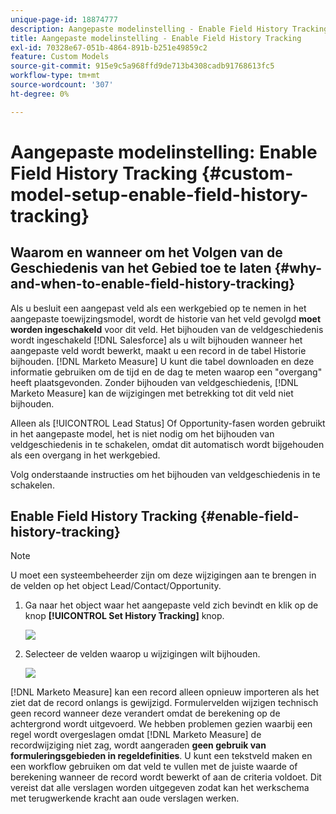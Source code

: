 ```yaml
---
unique-page-id: 18874777
description: Aangepaste modelinstelling - Enable Field History Tracking - [!DNL Marketo Measure]
title: Aangepaste modelinstelling - Enable Field History Tracking
exl-id: 70328e67-051b-4864-891b-b251e49859c2
feature: Custom Models
source-git-commit: 915e9c5a968ffd9de713b4308cadb91768613fc5
workflow-type: tm+mt
source-wordcount: '307'
ht-degree: 0%

---
```


# Aangepaste modelinstelling: Enable Field History Tracking {#custom-model-setup-enable-field-history-tracking}

## Waarom en wanneer om het Volgen van de Geschiedenis van het Gebied toe te laten {#why-and-when-to-enable-field-history-tracking}

Als u besluit een aangepast veld als een werkgebied op te nemen in het aangepaste toewijzingsmodel, wordt de historie van het veld gevolgd **moet worden ingeschakeld** voor dit veld. Het bijhouden van de veldgeschiedenis wordt ingeschakeld [!DNL Salesforce] als u wilt bijhouden wanneer het aangepaste veld wordt bewerkt, maakt u een record in de tabel Historie bijhouden. [!DNL Marketo Measure] U kunt die tabel downloaden en deze informatie gebruiken om de tijd en de dag te meten waarop een &quot;overgang&quot; heeft plaatsgevonden. Zonder bijhouden van veldgeschiedenis, [!DNL Marketo Measure] kan de wijzigingen met betrekking tot dit veld niet bijhouden.

Alleen als [!UICONTROL Lead Status] Of Opportunity-fasen worden gebruikt in het aangepaste model, het is niet nodig om het bijhouden van veldgeschiedenis in te schakelen, omdat dit automatisch wordt bijgehouden als een overgang in het werkgebied.

Volg onderstaande instructies om het bijhouden van veldgeschiedenis in te schakelen.

## Enable Field History Tracking {#enable-field-history-tracking}

>[!NOTE]
>
>U moet een systeembeheerder zijn om deze wijzigingen aan te brengen in de velden op het object Lead/Contact/Opportunity.

1. Ga naar het object waar het aangepaste veld zich bevindt en klik op de knop **[!UICONTROL Set History Tracking]** knop.

   ![](assets/1.png)

1. Selecteer de velden waarop u wijzigingen wilt bijhouden.

   ![](assets/2.png)

[!DNL Marketo Measure] kan een record alleen opnieuw importeren als het ziet dat de record onlangs is gewijzigd. Formulervelden wijzigen technisch geen record wanneer deze verandert omdat de berekening op de achtergrond wordt uitgevoerd. We hebben problemen gezien waarbij een regel wordt overgeslagen omdat [!DNL Marketo Measure] de recordwijziging niet zag, wordt aangeraden **geen gebruik van formuleringsgebieden in regeldefinities**. U kunt een tekstveld maken en een workflow gebruiken om dat veld te vullen met de juiste waarde of berekening wanneer de record wordt bewerkt of aan de criteria voldoet. Dit vereist dat alle verslagen worden uitgegeven zodat kan het werkschema met terugwerkende kracht aan oude verslagen werken.
